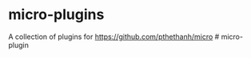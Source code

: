 # micro-plugins

A collection of plugins for https://github.com/pthethanh/micro
#   m i c r o - p l u g i n  
 